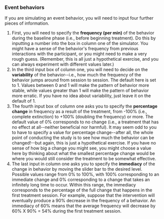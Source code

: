 ### Event behaviors

If you are simulating an event behavior, you will need to input four further pieces of information. 

1. First, you will need to specify the __frequency (per min)__ of the behavior during the baseline phase (i.e., before beginning treatment). Do this by inputting a number into the box in column one of the simulator. You might have a sense of the behavior's frequency from previous interactions with the participant, or you might need to make a very rough guess.  (Remember, this is all just a hypothetical exercise, and you can always experiment with different values later.) 
2. In the third input box of column one, you will need to decide on the __variability__ of the behavior--i.e., how much the frequency of the behavior jumps around from session to session. The default here is set to 1. Values between 0 and 1 will make the pattern of behavior more stable, while values greater than 1 will make the pattern of behavior more erratic. If you have no idea about variability, just leave it on the default of 1.
3. The fourth input box of column one asks you to specify the __percentage change__ in frequency as a result of the treatment, from -100% (i.e., complete extinction) to +100% (doubling the frequency) or more. The default value of 0% corresponds to no change (i.e., a treatment that has no effect at all--neither beneficial nor harmful). It may seem odd to you to have to specify a value for percentage change--after all, the whole point of conducting the study is to see how much the behavior can be changed!--but again, this is just a hypothetical exercise. If you have no sense of how big a change you might see, you might choose a value here by thinking about what the smallest percentage change would be where you would still consider the treatment to be somewhat effective.  
4. The last input in column one asks you to specify the __immediacy__ of the change in behavior by moving the slider bar to the desired level. Possible values range from 0% to 100%, with 100% corresponding to an immediate change and 0% corresponding to a change that takes an infinitely long time to occur. Within this range, the immediacy corresponds to the percentage of the full change that happens in the first treatment session. For example, suppose that the intervention will eventually produce a 90% decrease in the frequency of a behavior. An immediacy of 60% means that the average frequency will decrease by 60% X 90% = 54% during the first treatment session. 
